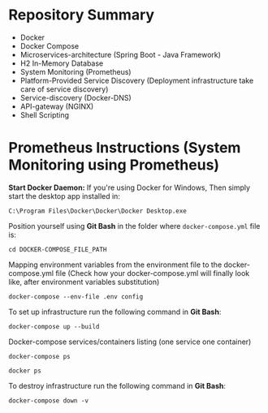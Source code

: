 # Repository Summary
* Docker  
* Docker Compose
* Microservices-architecture (Spring Boot - Java Framework)
* H2 In-Memory Database
* System Monitoring (Prometheus)
* Platform-Provided Service Discovery (Deployment infrastructure take care of service discovery)
* Service-discovery (Docker-DNS)
* API-gateway (NGINX)
* Shell Scripting

# Prometheus Instructions (System Monitoring using Prometheus)
**Start Docker Daemon:** If you're using Docker for Windows, Then simply start the desktop app installed in:
```shell
C:\Program Files\Docker\Docker\Docker Desktop.exe
```
Position yourself using **Git Bash** in the folder where `docker-compose.yml` file is:
```
cd DOCKER-COMPOSE_FILE_PATH
```
Mapping environment variables from the environment file to the docker-compose.yml file (Check how your docker-compose.yml will finally look like, after environment variables substitution)
```shell
docker-compose --env-file .env config
```
To set up infrastructure run the following command in **Git Bash**:
```shell
docker-compose up --build
```
Docker-compose services/containers listing (one service one container)
```shell
docker-compose ps
```
```shell
docker ps
```
To destroy infrastructure run the following command in **Git Bash**:
```shell
docker-compose down -v
```
